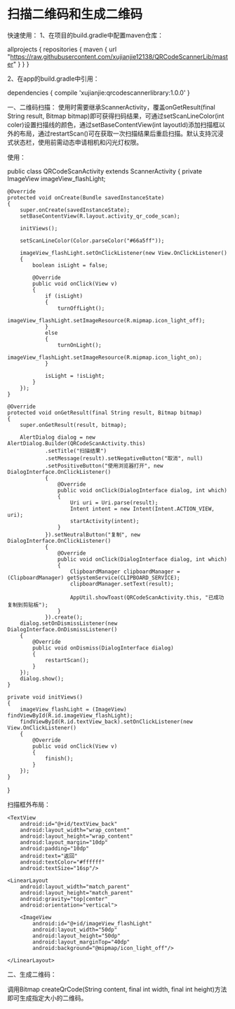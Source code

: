 # 扫描二维码和生成二维码

快速使用：
1、在项目的build.gradle中配置maven仓库：

allprojects {
    repositories {
        maven { url "https://raw.githubusercontent.com/xujianjie12138/QRCodeScannerLib/master" }
    }
}

2、在app的build.gradle中引用：

dependencies {
    compile 'xujianjie:qrcodescannerlibrary:1.0.0'
}

一、二维码扫描：
使用时需要继承ScannerActivity，覆盖onGetResult(final String result, Bitmap bitmap)即可获得扫码结果，可通过setScanLineColor(int coler)设置扫描线的颜色，通过setBaseContentView(int layoutId)添加扫描框以外的布局，通过restartScan()可在获取一次扫描结果后重启扫描。默认支持沉浸式状态栏，使用前需动态申请相机和闪光灯权限。

使用：

public class QRCodeScanActivity extends ScannerActivity
{
    private ImageView imageView_flashLight;

    @Override
    protected void onCreate(Bundle savedInstanceState)
    {
        super.onCreate(savedInstanceState);
        setBaseContentView(R.layout.activity_qr_code_scan);

        initViews();

        setScanLineColor(Color.parseColor("#66a5ff"));

        imageView_flashLight.setOnClickListener(new View.OnClickListener()
        {
            boolean isLight = false;

            @Override
            public void onClick(View v)
            {
                if (isLight)
                {
                    turnOffLight();
                    imageView_flashLight.setImageResource(R.mipmap.icon_light_off);
                }
                else
                {
                    turnOnLight();
                    imageView_flashLight.setImageResource(R.mipmap.icon_light_on);
                }

                isLight = !isLight;
            }
        });
    }

    @Override
    protected void onGetResult(final String result, Bitmap bitmap)
    {
        super.onGetResult(result, bitmap);

        AlertDialog dialog = new AlertDialog.Builder(QRCodeScanActivity.this)
                .setTitle("扫描结果")
                .setMessage(result).setNegativeButton("取消", null)
                .setPositiveButton("使用浏览器打开", new DialogInterface.OnClickListener()
                {
                    @Override
                    public void onClick(DialogInterface dialog, int which)
                    {
                        Uri uri = Uri.parse(result);
                        Intent intent = new Intent(Intent.ACTION_VIEW, uri);
                        startActivity(intent);
                    }
                }).setNeutralButton("复制", new DialogInterface.OnClickListener()
                {
                    @Override
                    public void onClick(DialogInterface dialog, int which)
                    {
                        ClipboardManager clipboardManager = (ClipboardManager) getSystemService(CLIPBOARD_SERVICE);
                        clipboardManager.setText(result);

                        AppUtil.showToast(QRCodeScanActivity.this, "已成功复制到剪贴板");
                    }
                }).create();
        dialog.setOnDismissListener(new DialogInterface.OnDismissListener()
        {
            @Override
            public void onDismiss(DialogInterface dialog)
            {
                restartScan();
            }
        });
        dialog.show();
    }

    private void initViews()
    {
        imageView_flashLight = (ImageView) findViewById(R.id.imageView_flashLight);
        findViewById(R.id.textView_back).setOnClickListener(new View.OnClickListener()
        {
            @Override
            public void onClick(View v)
            {
                finish();
            }
        });
    }
}

扫描框外布局：

<?xml version="1.0" encoding="utf-8"?>
<LinearLayout
    xmlns:android="http://schemas.android.com/apk/res/android"
    android:layout_width="match_parent"
    android:layout_height="match_parent"
    android:orientation="vertical">

    <TextView
        android:id="@+id/textView_back"
        android:layout_width="wrap_content"
        android:layout_height="wrap_content"
        android:layout_margin="10dp"
        android:padding="10dp"
        android:text="返回"
        android:textColor="#ffffff"
        android:textSize="16sp"/>

    <LinearLayout
        android:layout_width="match_parent"
        android:layout_height="match_parent"
        android:gravity="top|center"
        android:orientation="vertical">

        <ImageView
            android:id="@+id/imageView_flashLight"
            android:layout_width="50dp"
            android:layout_height="50dp"
            android:layout_marginTop="40dp"
            android:background="@mipmap/icon_light_off"/>

    </LinearLayout>

</LinearLayout>

二、生成二维码：

调用Bitmap createQrCode(String content, final int width, final int height)方法即可生成指定大小的二维码。


